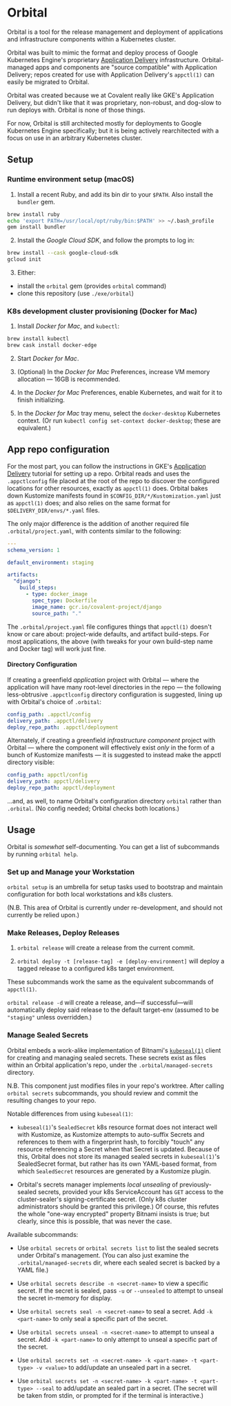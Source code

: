 # Orbital

Orbital is a tool for the release management and deployment of applications and infrastructure components within a Kubernetes cluster. 

Orbital was built to mimic the format and deploy process of Google Kubernetes Engine's proprietary [Application Delivery](https://cloud.google.com/kubernetes-engine/docs/concepts/add-on/application-delivery) infrastructure. Orbital-managed apps and components are "source compatible" with Application Delivery; repos created for use with Application Delivery's `appctl(1)` can easily be migrated to Orbital.

Orbital was created because we at Covalent really like GKE's Application Delivery, but didn't like that it was proprietary, non-robust, and dog-slow to run deploys with. Orbital is none of those things.

For now, Orbital is still architected mostly for deployments to Google Kubernetes Engine specifically; but it is being actively rearchitected with a focus on use in an arbitrary Kubernetes cluster.

## Setup

### Runtime environment setup (macOS)

1. Install a recent Ruby, and add its bin dir to your `$PATH`. Also install
the `bundler` gem.

```sh
brew install ruby
echo 'export PATH=/usr/local/opt/ruby/bin:$PATH' >> ~/.bash_profile
gem install bundler
```

2. Install the *Google Cloud SDK*, and follow the prompts to log in:

```sh
brew install --cask google-cloud-sdk
gcloud init
```

3. Either:

* install the `orbital` gem (provides `orbital` command)
* clone this repository (use `./exe/orbital`)

### K8s development cluster provisioning (Docker for Mac)

1. Install *Docker for Mac*, and `kubectl`:

```sh
brew install kubectl
brew cask install docker-edge
```

2. Start *Docker for Mac*.

3. (Optional) In the *Docker for Mac* Preferences, increase VM memory allocation
   — 16GB is recommended.

4. In the *Docker for Mac* Preferences, enable Kubernetes, and wait for it to
   finish initializing.

5. In the *Docker for Mac* tray menu, select the `docker-desktop` Kubernetes
   context. (Or run `kubectl config set-context docker-desktop`; these are
   equivalent.)

## App repo configuration

For the most part, you can follow the instructions in GKE's [Application Delivery](https://cloud.google.com/kubernetes-engine/docs/concepts/add-on/application-delivery) tutorial for setting up a repo. Orbital reads and uses the `.appctlconfig` file placed at the root of the repo to discover the configured locations for other resources, exactly as `appctl(1)` does. Orbital bakes down Kustomize manifests found in `$CONFIG_DIR/*/Kustomization.yaml` just as `appctl(1)` does; and also relies on the same format for `$DELIVERY_DIR/envs/*.yaml` files.

The only major difference is the addition of another required file `.orbital/project.yaml`, with contents similar to the following:

```yaml
---
schema_version: 1

default_environment: staging

artifacts:
  "django":
    build_steps:
      - type: docker_image
        spec_type: Dockerfile
        image_name: gcr.io/covalent-project/django
        source_path: "."
```

The `.orbital/project.yaml` file configures things that `appctl(1)` doesn't know or care about: project-wide defaults, and artifact build-steps. For most applications, the above (with tweaks for your own build-step name and Docker tag) will work just fine.

#### Directory Configuration

If creating a greenfield *application* project with Orbital — where the application will have many root-level directories in the repo — the following less-obtrusive `.appctlconfig` directory configuration is suggested, lining up with Orbital's choice of `.orbital`:

```yaml
config_path: .appctl/config
delivery_path: .appctl/delivery
deploy_repo_path: .appctl/deployment
```

Alternately, if creating a greenfield *infrastructure component* project with Orbital — where the component will effectively exist _only_ in the form of a bunch of Kustomize manifests — it is suggested to instead make the appctl directory visible:

```yaml
config_path: appctl/config
delivery_path: appctl/delivery
deploy_repo_path: appctl/deployment
```

...and, as well, to name Orbital's configuration directory `orbital` rather than `.orbital`. (No config needed; Orbital checks both locations.)

## Usage

Orbital is _somewhat_ self-documenting. You can get a list of subcommands by running `orbital help`.

### Set up and Manage your Workstation

`orbital setup` is an umbrella for setup tasks used to bootstrap and maintain configuration for both local workstations and k8s clusters.

(N.B. This area of Orbital is currently under re-development, and should not currently be relied upon.)

### Make Releases, Deploy Releases

1. `orbital release` will create a release from the current commit.

2. `orbital deploy -t [release-tag] -e [deploy-environment]` will deploy a tagged release to a configured k8s target environment.

These subcommands work the same as the equivalent subcommands of `appctl(1)`.

`orbital release -d` will create a release, and—if successful—will automatically deploy said release to the default target-env (assumed to be `"staging"` unless overridden.)

### Manage Sealed Secrets

Orbital embeds a work-alike implementation of Bitnami's [`kubeseal(1)`](https://github.com/bitnami-labs/sealed-secrets) client for creating and managing sealed secrets. These secrets exist as files within an Orbital application's repo, under the `.orbital/managed-secrets` directory.

N.B. This component just modifies files in your repo's worktree. After calling `orbital secrets` subcommands, you should review and commit the resulting changes to your repo.

Notable differences from using `kubeseal(1)`:

* `kubeseal(1)`'s `SealedSecret` k8s resource format does not interact well with Kustomize, as Kustomize attempts to auto-suffix Secrets and references to them with a fingerprint hash, to forcibly "touch" any resource referencing a Secret when that Secret is updated. Because of this, Orbital does not store its managed sealed secrets in `kubeseal(1)`'s SealedSecret format, but rather has its own YAML-based format, from which `SealedSecret` resources are generated by a Kustomize plugin.

*  Orbital's secrets manager implements *local unsealing* of previously-sealed secrets, provided your k8s ServiceAccount has `GET` access to the cluster-sealer's signing-certificate secret. (Only k8s cluster administrators should be granted this privilege.) Of course, this refutes the whole "one-way encrypted" property Bitnami insists is true; but clearly, since this is possible, that was never the case.

Available subcommands:

* Use `orbital secrets` or `orbital secrets list` to list the sealed secrets under Orbital's management. (You can also just examine the `.orbital/managed-secrets` dir, where each sealed secret is backed by a YAML file.)

* Use `orbital secrets describe -n <secret-name>` to view a specific secret. If the secret is sealed, pass `-u` or `--unsealed` to attempt to unseal the secret in-memory for display.

* Use `orbital secrets seal -n <secret-name>` to seal a secret. Add `-k <part-name>` to only seal a specific part of the secret.

* Use `orbital secrets unseal -n <secret-name>` to attempt to unseal a secret. Add `-k <part-name>` to only attempt to unseal a specific part of the secret.

* Use `orbital secrets set -n <secret-name> -k <part-name> -t <part-type> -v <value>` to add/update an unsealed part in a secret.

* Use `orbital secrets set -n <secret-name> -k <part-name> -t <part-type> --seal` to add/update an sealed part in a secret. (The secret will be taken from stdin, or prompted for if the terminal is interactive.)
